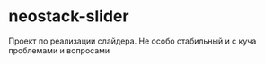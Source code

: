 # neostack-slider
Проект по реализации слайдера.
Не особо стабильный и с куча проблемами и вопросами
